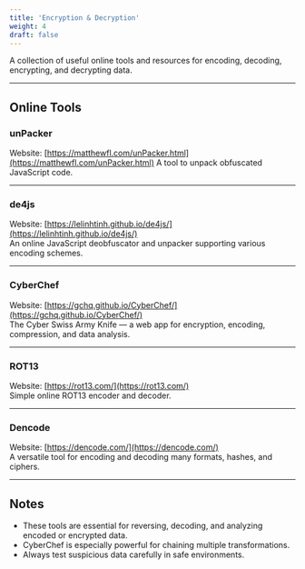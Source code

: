 ```yaml
---
title: 'Encryption & Decryption'
weight: 4
draft: false
---
```


A collection of useful online tools and resources for encoding, decoding, encrypting, and decrypting data.

---

## Online Tools

### unPacker  
Website: [https://matthewfl.com/unPacker.html](https://matthewfl.com/unPacker.html)
A tool to unpack obfuscated JavaScript code.

---

### de4js  
Website: [https://lelinhtinh.github.io/de4js/](https://lelinhtinh.github.io/de4js/)  
An online JavaScript deobfuscator and unpacker supporting various encoding schemes.

---

### CyberChef  
Website: [https://gchq.github.io/CyberChef/](https://gchq.github.io/CyberChef/)  
The Cyber Swiss Army Knife — a web app for encryption, encoding, compression, and data analysis.

---

### ROT13  
Website: [https://rot13.com/](https://rot13.com/)  
Simple online ROT13 encoder and decoder.

---

### Dencode  
Website: [https://dencode.com/](https://dencode.com/)  
A versatile tool for encoding and decoding many formats, hashes, and ciphers.

---

## Notes  
- These tools are essential for reversing, decoding, and analyzing encoded or encrypted data.  
- CyberChef is especially powerful for chaining multiple transformations.  
- Always test suspicious data carefully in safe environments.

